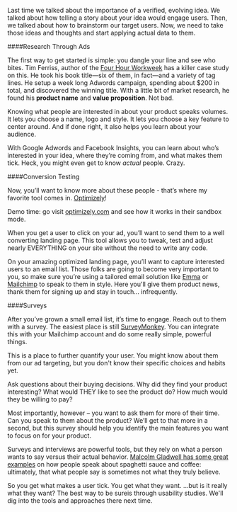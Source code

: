 Last time we talked about the importance of a verified, evolving idea. We talked about how telling a story about your idea would engage users. Then, we talked about how to brainstorm our target users. Now, we need to take those ideas and thoughts and start applying actual data to them.


####Research Through Ads

The first way to get started is simple: you dangle your line and see who bites. Tim Ferriss, author of the [Four Hour Workweek](http://www.fourhourworkweek.com/) has a killer case study on this. He took his book title—six of them, in fact—and a variety of tag lines. He setup a week long Adwords campaign, spending about $200 in total, and discovered the winning title. With a little bit of market research, he found his **product name** and **value proposition**. Not bad.

Knowing what people are interested in about your product speaks volumes. It lets you choose a name, logo and style. It lets you choose a key feature to center around. And if done right, it also helps you learn about your audience.

With Google Adwords and Facebook Insights, you can learn about who’s interested in your idea, where they’re coming from, and what makes them tick. Heck, you might even get to know _actual_ people. Crazy.


####Conversion Testing

Now, you’ll want to know more about these people - that’s where my favorite tool comes in. [Optimizely](http://www.optimizely.com)!

Demo time: go visit [optimizely.com](http://www.optimizely.com) and see how it works in their sandbox mode. 

When you get a user to click on your ad, you’ll want to send them to a well converting landing page. This tool allows you to tweak, test and adjust nearly EVERYTHING on your site without the need to write any code.

On your amazing optimized landing page, you’ll want to capture interested users to an email list. Those folks are going to become very important to you, so make sure you’re using a tailored email solution like [Emma](http://www.myemma.com) or [Mailchimp](http://www.mailchimp.com) to speak to them in style. Here you'll give them product news, thank them for signing up and stay in touch… infrequently.


####Surveys

After you’ve grown a small email list, it’s time to engage. Reach out to them with a survey. The easiest place is still [SurveyMonkey](http://www.surveymonkey.com). You can integrate this with your Mailchimp account and do some really simple, powerful things.

This is a place to further quantify your user. You might know about them from our ad targeting, but you don't know their specific choices and habits yet.

Ask questions about their buying decisions. Why did they find your product interesting? What would THEY like to see the product do? How much would they be willing to pay?

Most importantly, however – you want to ask them for more of their time. Can you speak to them about the product? We’ll get to that more in a second, but this survey should help you identify the main features you want to focus on for your product.

Surveys and interviews are powerful tools, but they rely on what a person wants to say versus their actual behavior. [Malcolm Gladwell has some great examples](http://blog.ted.com/2006/09/20/malcolm_gladwel_1/) on how people speak about spaghetti sauce and coffee: ultimately, that what people say is sometimes not what they truly believe.

So you get what makes a user tick. You get what they want. …but is it really what they want? The best way to be sureis through usability studies. We'll dig into the tools and approaches there next time.

